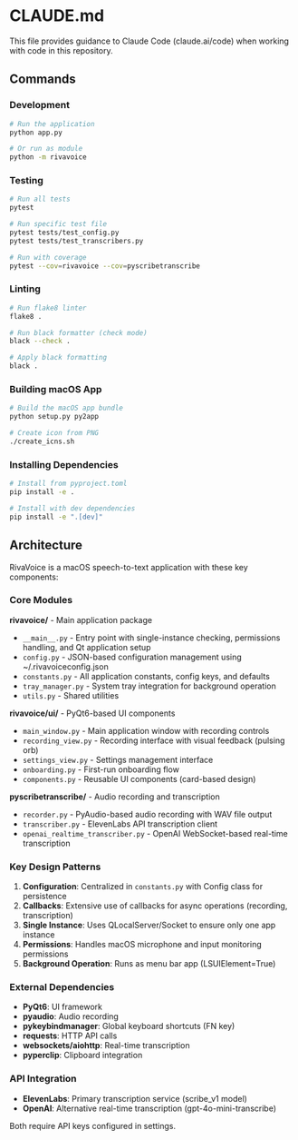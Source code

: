 # CLAUDE.md

This file provides guidance to Claude Code (claude.ai/code) when working with code in this repository.

## Commands

### Development
```bash
# Run the application
python app.py

# Or run as module
python -m rivavoice
```

### Testing
```bash
# Run all tests
pytest

# Run specific test file
pytest tests/test_config.py
pytest tests/test_transcribers.py

# Run with coverage
pytest --cov=rivavoice --cov=pyscribetranscribe
```

### Linting
```bash
# Run flake8 linter
flake8 .

# Run black formatter (check mode)
black --check .

# Apply black formatting
black .
```

### Building macOS App
```bash
# Build the macOS app bundle
python setup.py py2app

# Create icon from PNG
./create_icns.sh
```

### Installing Dependencies
```bash
# Install from pyproject.toml
pip install -e .

# Install with dev dependencies
pip install -e ".[dev]"
```

## Architecture

RivaVoice is a macOS speech-to-text application with these key components:

### Core Modules

**rivavoice/** - Main application package
- `__main__.py` - Entry point with single-instance checking, permissions handling, and Qt application setup
- `config.py` - JSON-based configuration management using ~/.rivavoiceconfig.json
- `constants.py` - All application constants, config keys, and defaults
- `tray_manager.py` - System tray integration for background operation
- `utils.py` - Shared utilities

**rivavoice/ui/** - PyQt6-based UI components
- `main_window.py` - Main application window with recording controls
- `recording_view.py` - Recording interface with visual feedback (pulsing orb)
- `settings_view.py` - Settings management interface
- `onboarding.py` - First-run onboarding flow
- `components.py` - Reusable UI components (card-based design)

**pyscribetranscribe/** - Audio recording and transcription
- `recorder.py` - PyAudio-based audio recording with WAV file output
- `transcriber.py` - ElevenLabs API transcription client
- `openai_realtime_transcriber.py` - OpenAI WebSocket-based real-time transcription

### Key Design Patterns

1. **Configuration**: Centralized in `constants.py` with Config class for persistence
2. **Callbacks**: Extensive use of callbacks for async operations (recording, transcription)
3. **Single Instance**: Uses QLocalServer/Socket to ensure only one app instance
4. **Permissions**: Handles macOS microphone and input monitoring permissions
5. **Background Operation**: Runs as menu bar app (LSUIElement=True)

### External Dependencies

- **PyQt6**: UI framework
- **pyaudio**: Audio recording
- **pykeybindmanager**: Global keyboard shortcuts (FN key)
- **requests**: HTTP API calls
- **websockets/aiohttp**: Real-time transcription
- **pyperclip**: Clipboard integration

### API Integration

- **ElevenLabs**: Primary transcription service (scribe_v1 model)
- **OpenAI**: Alternative real-time transcription (gpt-4o-mini-transcribe)

Both require API keys configured in settings.